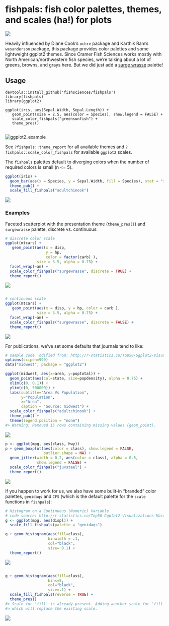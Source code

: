 
<!-- README.md is generated from README.Rmd. Please edit that file -->

# fishpals: fish color palettes, themes, and scales (ha\!) for plots

![](fishpals_color.png)

Heavily influenced by Diane Cook’s `ochre` package and Karthik Ram’s
`wesanderson` package, this package provides color palettes and some
lightweight ggplot2 themes. Since Cramer Fish Sciences works mostly with
North American/northwestern fish species, we’re talking about a lot of
greens, browns, and grays here. But we did just add a [surge
wrasse](https://tinyurl.com/y2xljdlp) palette\!

## Usage

``` 
devtools::install_github('fishsciences/fishpals')
library(fishpals)
library(ggplot2)

ggplot(iris, aes(Sepal.Width, Sepal.Length)) +
   geom_point(size = 2.5, aes(color = Species), show.legend = FALSE) +
   scale_color_fishpals("greensunfish") +
   theme_pres()
   
```

![ggplot2\_example](https://raw.githubusercontent.com/fishsciences/fishpals/master/fishphotos/ggplot2_example.jpeg)

See `?fishpals::theme_report` for all available themes and
`?fishpals::scale_color_fishpals` for available `ggplot2` scales.

The `fishpals` palettes default to diverging colors when the number of
required colors is small (n \<= 5).

``` r
ggplot(iris) +
  geom_bar(aes(x = Species, y = Sepal.Width, fill = Species), stat = "identity") +
  theme_pub() +
  scale_fill_fishpals("adultchinook")
```

![](README-unnamed-chunk-2-1.png)<!-- -->

### Examples

Faceted scatterplot with the presentation theme (`theme_pres()`) and
`surgewrasse` palette, discrete vs. continuous:

``` r
# discrete color scale
ggplot(mtcars) +
   geom_point(aes(x = disp, 
                  y = hp, 
                  color = factor(carb) ),
              size = 3.5, alpha = 0.75) +
  facet_wrap(~am) +
  scale_color_fishpals("surgewrasse", discrete = TRUE) +
  theme_report()
```

![](README-unnamed-chunk-3-1.png)<!-- -->

``` r

# continuous scale
ggplot(mtcars) +
   geom_point(aes(x = disp, y = hp, color = carb ),
              size = 3.5, alpha = 0.75) +
  facet_wrap(~am) +
  scale_color_fishpals("surgewrasse", discrete = FALSE) +
  theme_report()
```

![](README-unnamed-chunk-3-2.png)<!-- -->

For publications, we’ve set some defaults that journals tend to
like:

``` r
# sample code  odified from: http://r-statistics.co/Top50-Ggplot2-Visualizations-MasterList-R-Code.html
options(scipen=999)
data("midwest", package = "ggplot2")

ggplot(midwest, aes(x=area, y=poptotal)) +
  geom_point(aes(col=state, size=popdensity), alpha = 0.75) +
  xlim(c(0, 0.1)) +
  ylim(c(0, 500000)) +
  labs(subtitle="Area Vs Population",
       y="Population",
       x="Area",
       caption = "Source: midwest") +
  scale_color_fishpals("adultchinook") +
  theme_pub() +
  theme(legend.position = "none")
#> Warning: Removed 15 rows containing missing values (geom_point).
```

![](README-unnamed-chunk-4-1.png)<!-- -->

``` r
p <- ggplot(mpg, aes(class, hwy))
p + geom_boxplot(aes(color = class), show.legend = FALSE,
                 outlier.shape = NA) +
  geom_jitter(width = 0.2, aes(color = class), alpha = 0.5,
              show.legend = FALSE) +
  scale_color_fishpals("juvsteel") +
  theme_report()
```

![](README-unnamed-chunk-5-1.png)<!-- -->

If you happen to work for us, we also have some built-in “branded” color
palettes, `genidaqs` and `CFS` (which is the default palette for the
`scale` functions in `fishpals`):

``` r
# Histogram on a Continuous (Numeric) Variable
# code source: http://r-statistics.co/Top50-Ggplot2-Visualizations-MasterList-R-Code.html
g <- ggplot(mpg, aes(displ)) + 
  scale_fill_fishpals(palette = "genidaqs")

g + geom_histogram(aes(fill=class), 
                   binwidth = .1, 
                   col="black", 
                   size= 0.1) +
  theme_report()
```

![](README-unnamed-chunk-6-1.png)<!-- -->

``` r

g + geom_histogram(aes(fill=class), 
                   bins=5, 
                   col="black", 
                   size=.1) +   
  scale_fill_fishpals(reverse = TRUE) +
  theme_pres()
#> Scale for 'fill' is already present. Adding another scale for 'fill',
#> which will replace the existing scale.
```

![](README-unnamed-chunk-6-2.png)<!-- -->
